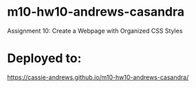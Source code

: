 # m10-hw10-andrews-casandra
Assignment 10: Create a Webpage with Organized CSS Styles

# Deployed to:
https://cassie-andrews.github.io/m10-hw10-andrews-casandra/
